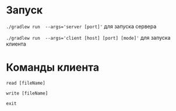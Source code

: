 # Запуск

`./gradlew run  --args='server [port]'` для запуска сервера

`./gradlew run  --args='client [host] [port] [mode]'` для запуска клиента 

# Команды клиента
`read [fileName]`

`write [fileName]`

`exit`
